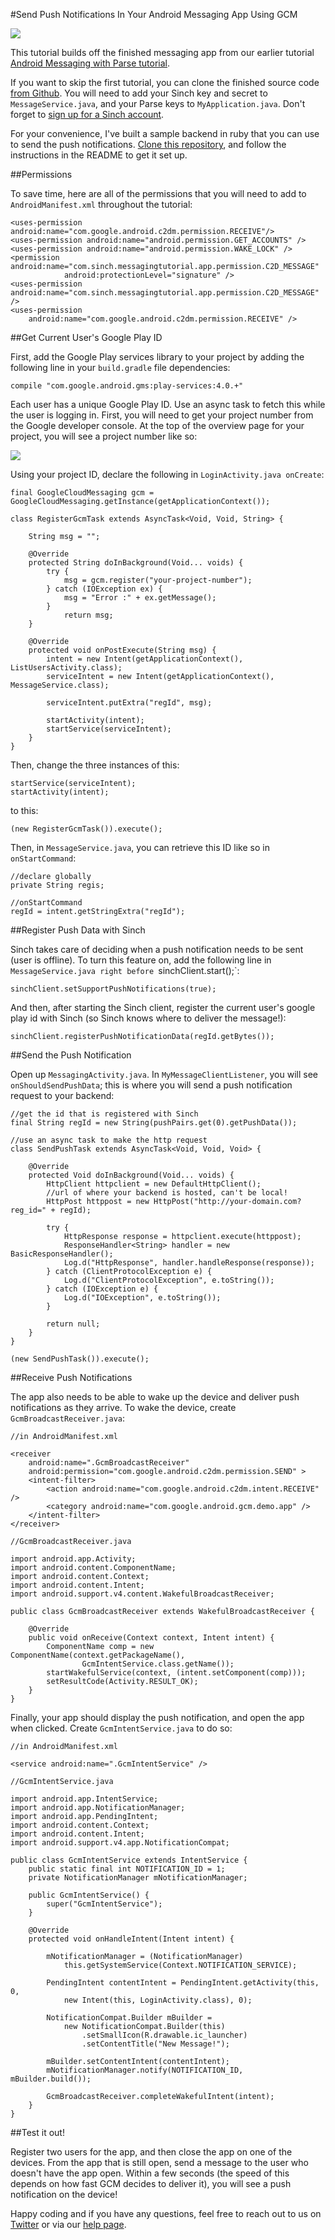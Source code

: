 #Send Push Notifications In Your Android Messaging App Using GCM

<img src="images/push.png" />

This tutorial builds off the finished messaging app from our earlier tutorial [Android Messaging with Parse tutorial](https://www.sinch.com/tutorials/android-messaging-tutorial-using-sinch-and-parse/).

If you want to skip the first tutorial, you can clone the finished source code [from Github](https://github.com/sinch/android-messaging-tutorial). You will need to add your Sinch key and secret to `MessageService.java`, and your Parse keys to `MyApplication.java`. Don't forget to [sign up for a Sinch account](https://www.sinch.com/dashboard/#/signup).

For your convenience, I've built a sample backend in ruby that you can use to send the push notifications. [Clone this repository](https://github.com/sinch/push-backend-ruby), and follow the instructions in the README to get it set up.

##Permissions

To save time, here are all of the permissions that you will need to add to `AndroidManifest.xml` throughout the tutorial:

    <uses-permission android:name="com.google.android.c2dm.permission.RECEIVE"/>
    <uses-permission android:name="android.permission.GET_ACCOUNTS" />
    <uses-permission android:name="android.permission.WAKE_LOCK" />
    <permission android:name="com.sinch.messagingtutorial.app.permission.C2D_MESSAGE"
                android:protectionLevel="signature" />
    <uses-permission android:name="com.sinch.messagingtutorial.app.permission.C2D_MESSAGE" />
    <uses-permission
        android:name="com.google.android.c2dm.permission.RECEIVE" />

##Get Current User's Google Play ID

First, add the Google Play services library to your project by adding the following line in your `build.gradle` file dependencies:

    compile "com.google.android.gms:play-services:4.0.+"

Each user has a unique Google Play ID. Use an async task to fetch this while the user is logging in. First, you will need to get your project number from the Google developer console. At the top of the overview page for your project, you will see a project number like so:

<img src="images/project-number.png" />

Using your project ID, declare the following in `LoginActivity.java onCreate`:

    final GoogleCloudMessaging gcm = GoogleCloudMessaging.getInstance(getApplicationContext());

    class RegisterGcmTask extends AsyncTask<Void, Void, String> {

        String msg = "";

        @Override
        protected String doInBackground(Void... voids) {
            try {
                msg = gcm.register("your-project-number");
            } catch (IOException ex) {
                msg = "Error :" + ex.getMessage();
            }
                return msg;
        }

        @Override
        protected void onPostExecute(String msg) {
            intent = new Intent(getApplicationContext(), ListUsersActivity.class);
            serviceIntent = new Intent(getApplicationContext(), MessageService.class);

            serviceIntent.putExtra("regId", msg);

            startActivity(intent);
            startService(serviceIntent);
        }
    }
    
Then, change the three instances of this:

    startService(serviceIntent);
    startActivity(intent);
    
to this:

    (new RegisterGcmTask()).execute();
    
Then, in `MessageService.java`, you can retrieve this ID like so in `onStartCommand`:

    //declare globally
    private String regis;

    //onStartCommand
    regId = intent.getStringExtra("regId");


##Register Push Data with Sinch

Sinch takes care of deciding when a push notification needs to be sent (user is offline). To turn this feature on, add the following line in `MessageService.java right before `sinchClient.start();`:

    sinchClient.setSupportPushNotifications(true);
    
And then, after starting the Sinch client, register the current user's google play id with Sinch (so Sinch knows where to deliver the message!):

    sinchClient.registerPushNotificationData(regId.getBytes());
    
##Send the Push Notification

Open up `MessagingActivity.java`. In `MyMessageClientListener`, you will see `onShouldSendPushData`; this is where you will send a push notification request to your backend:

    //get the id that is registered with Sinch
    final String regId = new String(pushPairs.get(0).getPushData());

    //use an async task to make the http request
    class SendPushTask extends AsyncTask<Void, Void, Void> {

        @Override
        protected Void doInBackground(Void... voids) {
            HttpClient httpclient = new DefaultHttpClient();
            //url of where your backend is hosted, can't be local!
            HttpPost httppost = new HttpPost("http://your-domain.com?reg_id=" + regId);            

            try {
                HttpResponse response = httpclient.execute(httppost);
                ResponseHandler<String> handler = new BasicResponseHandler();
                Log.d("HttpResponse", handler.handleResponse(response));
            } catch (ClientProtocolException e) {
                Log.d("ClientProtocolException", e.toString());
            } catch (IOException e) {
                Log.d("IOException", e.toString());
            }

            return null;
        }    
    }

    (new SendPushTask()).execute();
    
##Receive Push Notifications

The app also needs to be able to wake up the device and deliver push notifications as they arrive. To wake the device, create `GcmBroadcastReceiver.java`:

    //in AndroidManifest.xml
    
    <receiver
        android:name=".GcmBroadcastReceiver"
        android:permission="com.google.android.c2dm.permission.SEND" >
        <intent-filter>
            <action android:name="com.google.android.c2dm.intent.RECEIVE" />
            <category android:name="com.google.android.gcm.demo.app" />
        </intent-filter>
    </receiver>
    
    //GcmBroadcastReceiver.java
    
    import android.app.Activity;
    import android.content.ComponentName;
    import android.content.Context;
    import android.content.Intent;
    import android.support.v4.content.WakefulBroadcastReceiver;

    public class GcmBroadcastReceiver extends WakefulBroadcastReceiver {

        @Override
        public void onReceive(Context context, Intent intent) {
            ComponentName comp = new ComponentName(context.getPackageName(),
                    GcmIntentService.class.getName());
            startWakefulService(context, (intent.setComponent(comp)));
            setResultCode(Activity.RESULT_OK);
        }
    }


Finally, your app should display the push notification, and open the app when clicked. Create `GcmIntentService.java` to do so:

    //in AndroidManifest.xml
    
    <service android:name=".GcmIntentService" />
    
    //GcmIntentService.java
    
    import android.app.IntentService;
    import android.app.NotificationManager;
    import android.app.PendingIntent;
    import android.content.Context;
    import android.content.Intent;
    import android.support.v4.app.NotificationCompat;

    public class GcmIntentService extends IntentService {
        public static final int NOTIFICATION_ID = 1;
        private NotificationManager mNotificationManager;

        public GcmIntentService() {
            super("GcmIntentService");
        }

        @Override
        protected void onHandleIntent(Intent intent) {

            mNotificationManager = (NotificationManager)
                this.getSystemService(Context.NOTIFICATION_SERVICE);

            PendingIntent contentIntent = PendingIntent.getActivity(this, 0,
                new Intent(this, LoginActivity.class), 0);

            NotificationCompat.Builder mBuilder =
                new NotificationCompat.Builder(this)
                    .setSmallIcon(R.drawable.ic_launcher)
                    .setContentTitle("New Message!");

            mBuilder.setContentIntent(contentIntent);
            mNotificationManager.notify(NOTIFICATION_ID, mBuilder.build());

            GcmBroadcastReceiver.completeWakefulIntent(intent);
        }
    }
    
##Test it out!

Register two users for the app, and then close the app on one of the devices. From the app that is still open, send a message to the user who doesn't have the app open. Within a few seconds (the speed of this depends on how fast GCM decides to deliver it), you will see a push notification on the device! 

Happy coding and if you have any questions, feel free to reach out to us on [Twitter](https://twitter.com/sinchdev) or via our [help page](https://www.sinch.com/help/dev-support/).